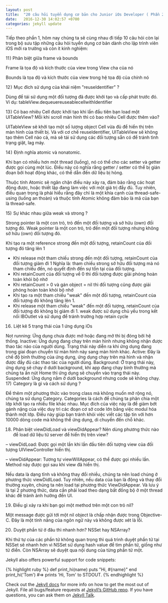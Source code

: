 ```yaml
---
layout: post
title:  "20 câu hỏi tuyển dụng cơ bản cho Junior iOs Developer ( Phần 2)"
date:   2016-12-30 14:02:57 +0700
categories: jekyll update
---
```

Tiếp theo phần 1, hôm nay chúng ta sẽ cùng nhau đi tiếp 10 câu hỏi còn lại trong bộ sưu tập những câu hỏi tuyển dụng cơ bản dành cho lập trình viên iOS mới ra trường và còn ít kinh nghiệm:

11 ) Phân biệt giữa frame và bounds  

Frame là tọa độ và kích thước của view trong View cha của nó

Bounds là tọa độ và kích thước của view trong hệ tọa độ của chính nó

12 )  Mục đích sử dụng của khái niệm "reuseIdentifier" ?

 Dùng để tái sử dụng một đối tượng đã được khởi tạo và cấp phát trước đó. Ví dụ: tableView.dequeuereuseablecellwithIdentifier

13 ) Có bao nhiêu Cell được khởi tạo khi lần đầu tiên bạn load một UITableView? Mỗi khi scroll màn hình thì có bao nhiêu Cell được thêm vào?

UITableView sẽ khởi tạo một số lượng object Cell vừa đủ để hiển thị trên màn hình của thiết bị. Và với cơ chế reuseIdentifier, UITableView sẽ không tạo thêm Cell nào cả, mà sẽ tái sử dụng các đối tượng sẵn có để tránh tình trạng giật, lag máy.

14 )  Định nghĩa atomic và nonatomic.

Khi bạn có nhiều hơn một thread (luồng), nó có thể cho các setter và getter được gọi cùng một lúc. Điều này có nghĩa rằng getter / setter có thể bị gián đoạn bởi hoạt động khác, có thể dẫn đến dữ liệu bị hỏng.

Thuộc tính Atomic sẽ ngăn chặn điều này xảy ra, đảm bảo rằng các hoạt động được, hoặc thiết lập đang làm việc với một giá trị đầy đủ. Tuy nhiên, điều quan trọng là phải hiểu rằng đây chỉ là một khía cạnh của thread-safe-using (luồng an thoàn) và thuộc tính Atomic không đảm bảo là mã của bạn là thread-safe.

15)  Sự khác nhau giữa weak và strong ?

Strong pointer là một con trỏ, trỏ đến một đối tượng và sở hữu (own) đối tượng đó. 
Weak pointer là một con trỏ, trỏ đến một đối tượng nhưng không sở hữu (own) đối tượng đó.
 
 Khi tạo ra một reference strong đến một đối tượng, retainCount của đối tượng đó tăng lên 1
- Khi release một tham chiếu strong đến một đối tượng, retainCount của đối tượng giảm đi 1
Nghĩa là: tham chiếu strong sở hữu đối tượng mà nó tham chiếu đến, nó quyết định đến sự tồn tại của đối tượng.
- Khi retainCount của đối tượng về 0 thì đối tượng được giải phóng hoàn toàn khỏi bộ nhớ
- Khi retainCount > 0 và gán object = nil thì đối tượng cũng được giải phóng hoàn toàn khỏi bộ nhớ
- Khi tạo ra một tham chiếu "weak" đến một đối tượng, retainCount của đối tượng đó không tăng lên 1.
- Khi release một tham chiếu "weak" đến một đối tượng, retainCount của đối tượng đó không bị giảm đi 1.
weak được sử dụng chủ yếu trong kết nối IBOutlet và sử dụng để tránh trường hợp retain cycle
16)  Liệt kê 5 trạng thái của 1 ứng dụng iOs

Not running: Ứng dụng chưa được mở hoặc đang mở thì bị đóng bởi hệ thống.
Inactive: Ứng dụng đang chạy trên màn hình nhưng không nhận được thao tác nào của người dùng. Trạng thái này diễn ra khi ứng dụng đang trong giai đoạn chuyển từ màn hình này sang màn hình khác.
Active: Đây là chế độ bình thường của ứng dụng, ứng dụng chạy trên mà hình và nhận được đầy đủ các thao tác của người dùng.
Background: Ở trạng thái này, ứng dụng sẽ chạy ở dưới background, khi app đang chạy bình thường mà chúng ta ấn nút Home thì ứng dụng sẽ chuyển vào trạng thái này.
Suspended: Ứng dụng nằm ở dưới background nhưng code sẽ không chạy.
17)  Category là gì và cách sử dụng ?

Để thêm một phương thức vào trong class mà không muốn mở rộng nó, chúng ta sử dụng Category. Categories là cách để chúng ta phân chia một lớp khởi tạo ra nhiều file khác nhau. Mục đích của việc này là để giảm bớt gánh nặng của việc duy trì các đoạn cơ sở code  lớn bằng việc modul hóa thành một lớp. Điều này giúp bạn tránh khỏi việc viết các tập tin với hơn 10000 dòng code mà không thể ứng dụng, di chuyển đến chỗ khác.

18) Phân biệt viewDidLoad và viewDidAppear? Nên dùng phương thức nào để load dữ liệu từ server để hiển thị trên view? 

– viewDidLoad: Được gọi một lần khi lần đầu tiên đối tượng view của đối tượng UIViewController hiển thị.

– viewDidAppear: Tương tự viewWillAppear, có thể được gọi nhiều lần. Method này được gọi sau khi view đã hiển thị.

Nếu data là dạng tĩnh và không thay đổi nhiều, chúng ta nên load chúng ở phương thức viewDidlLoad. Tuy nhiên, nếu data của bạn là động và thay đổi thường xuyên, chúng ta nên load tại phương thức ViewDidAppear. Và lưu ý là tại 2 phương thức, data cần phải load theo dạng bất đồng bộ ở một thread khác để tránh ảnh hưởng đến UI.

19) Điều gì xảy ra khi bạn gọi một method trên một con trỏ nil?  

Một message được gửi tới một nil object là chấp nhận được trong Objective-C. Đây là một tính năng của ngôn ngữ này và không được xét là lỗi.

20)  Duyệt phần tử ở đâu thì nhanh hơn? NSSet hay NSArray?

Khi thứ tự của các phần tử không quan trọng thì quá trình duyệt phần tử tại NSSet sẽ nhanh hơn vì NSSet sử dụng hash value để tìm phần tử, giống như từ điển. Còn NSArray sẽ duyệt qua nội dung của từng phần tử một.

Jekyll also offers powerful support for code snippets:

{% highlight ruby %}
def print_hi(name)
  puts "Hi, #{name}"
end
print_hi('Tom')
#=> prints 'Hi, Tom' to STDOUT.
{% endhighlight %}

Check out the [Jekyll docs][jekyll-docs] for more info on how to get the most out of Jekyll. File all bugs/feature requests at [Jekyll’s GitHub repo][jekyll-gh]. If you have questions, you can ask them on [Jekyll Talk][jekyll-talk].

[jekyll-docs]: http://jekyllrb.com/docs/home
[jekyll-gh]:   https://github.com/jekyll/jekyll
[jekyll-talk]: https://talk.jekyllrb.com/
